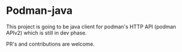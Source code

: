<h1>Podman-java</h1>
This project is going to be java client for podman's HTTP API (podman APIv2) which is still in dev phase.

PR's and contributions are welcome.